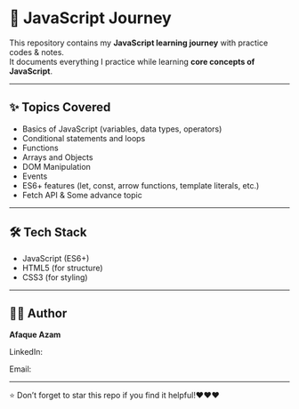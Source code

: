 # 🚀 JavaScript Journey

This repository contains my **JavaScript learning journey** with practice codes & notes.  
It documents everything I practice while learning **core concepts of JavaScript**.  

---

## ✨ Topics Covered

- Basics of JavaScript (variables, data types, operators)
- Conditional statements and loops
- Functions
- Arrays and Objects
- DOM Manipulation
- Events
- ES6+ features (let, const, arrow functions, template literals, etc.)
- Fetch API & Some advance topic

---

## 🛠️ Tech Stack
- JavaScript (ES6+)  
- HTML5 (for structure)  
- CSS3 (for styling)

---

## 👨‍💻 Author
**Afaque Azam**

LinkedIn:

Email:

---

⭐ Don’t forget to star this repo if you find it helpful!❤️❤️❤️
